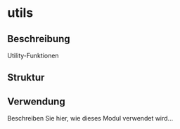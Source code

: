 ﻿# utils

## Beschreibung
Utility-Funktionen

## Struktur


## Verwendung
Beschreiben Sie hier, wie dieses Modul verwendet wird...
